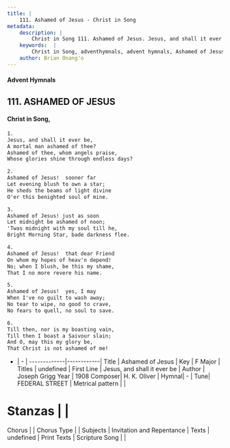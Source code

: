 ```yaml
---
title: |
    111. Ashamed of Jesus - Christ in Song
metadata:
    description: |
        Christ in Song 111. Ashamed of Jesus. Jesus, and shall it ever be, A mortal man ashamed of thee? Ashamed of thee, whom angels praise, Whose glories shine through endless days?
    keywords:  |
        Christ in Song, adventhymnals, advent hymnals, Ashamed of Jesus, Jesus, and shall it ever be. 
    author: Brian Onang'o
---
```


#### Advent Hymnals
## 111. ASHAMED OF JESUS
####  Christ in Song,

```txt
1.
Jesus, and shall it ever be,
A mortal man ashamed of thee?
Ashamed of thee, whom angels praise,
Whose glories shine through endless days?

2.
Ashamed of Jesus!  sooner far
Let evening blush to own a star;
He sheds the beams of light divine
O'er this benighted soul of mine.

3.
Ashamed of Jesus! just as soon
Let midnight be ashamed of noon;
'Twas midnight with my soul till he,
Bright Morning Star, bade darkness flee.

4.
Ashamed of Jesus!  that dear Friend
On whom my hopes of heav'n depend!
No; when I blush, be this my shame,
That I no more revere his name.

5.
Ashamed of Jesus!  yes, I may 
When I've no guilt to wash away;
No tear to wipe, no good to crave,
No fears to quell, no soul to save.

6.
Till then, nor is my boasting vain,
Till then I boast a Saivour slain;
And O, may this my glory be,
That Christ is not ashamed of me!

```

- |   -  |
-------------|------------|
Title | Ashamed of Jesus |
Key | F Major |
Titles | undefined |
First Line | Jesus, and shall it ever be |
Author | Joseph Grigg
Year | 1908
Composer| H. K. Oliver |
Hymnal|  - |
Tune| FEDERAL STREET |
Metrical pattern | |
# Stanzas |  |
Chorus |  |
Chorus Type |  |
Subjects | Invitation and Repentance |
Texts | undefined |
Print Texts | 
Scripture Song |  |
    
